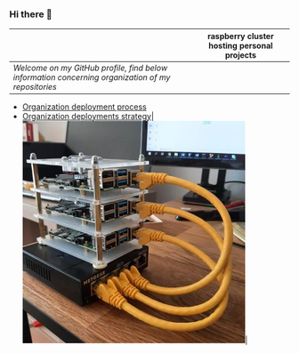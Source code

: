 ### Hi there 👋

||raspberry cluster hosting personal projects|
|-|-|
|*Welcome on my GitHub profile, find below information concerning organization of my repositories*

* [Organization deployment process](docs/deployment-process.md)
* [Organization deployments strategy](docs/deployment-strategy.md)|![raspberry cluster hosting personal projects](docs/images/raspberry.jpg)|


